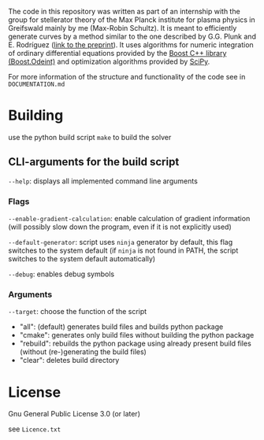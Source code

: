 The code in this repository was written as part of an internship with the group for stellerator theory of the Max Planck institute for plasma physics in Greifswald mainly by me (Max-Robin Schultz). It is meant to efficiently generate curves by a method similar to the one described by G.G. Plunk and E. Rodríguez ([link to the preprint](https://doi.org/10.48550/arXiv.2508.12820)). It uses algorithms for numeric integration of ordinary differential equations provided by the [Boost C++ library (Boost.Odeint)](https://www.boost.org/library/latest/numericodeint/) and optimization algorithms provided by [SciPy](https://scipy.org/).

For more information of the structure and functionality of the code see in `DOCUMENTATION.md`

# Building

use the python build script `make` to build the solver

## CLI-arguments for the build script


`--help`: displays all implemented command line arguments

### Flags

`--enable-gradient-calculation`: enable calculation of gradient information (will possibly slow down the program, even if it is not explicitly used)

`--default-generator`: script uses `ninja` generator by default, this flag switches to the system default (if `ninja` is not found in PATH, the script switches to the system default automatically)

`--debug`: enables debug symbols

### Arguments

`--target`: choose the function of the script

- "all": (default) generates build files and builds python package
- "cmake": generates only build files without building the python package
- "rebuild": rebuilds the python package using already present build files (without (re-)generating the build files)
- "clear": deletes build directory

# License
Gnu General Public License 3.0 (or later)

see `Licence.txt`
